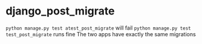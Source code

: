 # django_post_migrate
```python manage.py test atest_post_migrate``` will fail
```python manage.py test test_post_migrate``` runs fine
The two apps have exactly the same migrations
